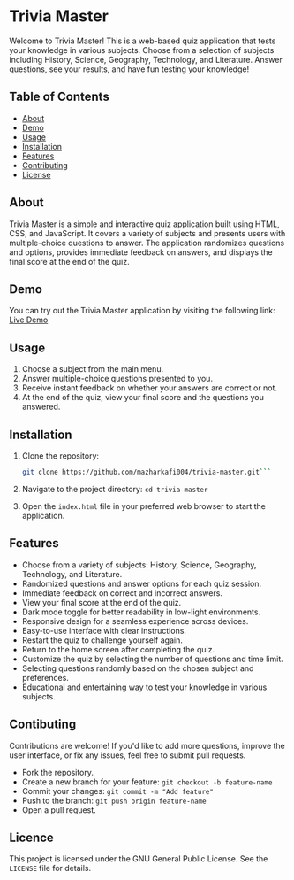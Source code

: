 # Trivia Master

Welcome to Trivia Master! This is a web-based quiz application that tests your knowledge in various subjects. Choose from a selection of subjects including History, Science, Geography, Technology, and Literature. Answer questions, see your results, and have fun testing your knowledge!

## Table of Contents

- [About](#about)
- [Demo](#demo)
- [Usage](#usage)
- [Installation](#installation)
- [Features](#features)
- [Contributing](#contributing)
- [License](#license)

## About

Trivia Master is a simple and interactive quiz application built using HTML, CSS, and JavaScript. It covers a variety of subjects and presents users with multiple-choice questions to answer. The application randomizes questions and options, provides immediate feedback on answers, and displays the final score at the end of the quiz.

## Demo

You can try out the Trivia Master application by visiting the following link: [Live Demo](https://trivia-master.netlify.app/)



## Usage

1. Choose a subject from the main menu.
2. Answer multiple-choice questions presented to you.
3. Receive instant feedback on whether your answers are correct or not.
4. At the end of the quiz, view your final score and the questions you answered.

## Installation

1. Clone the repository:

   ```bash
   git clone https://github.com/mazharkafi004/trivia-master.git```
2. Navigate to the project directory: 
```cd trivia-master```
3. Open the ```index.html``` file in your preferred web browser to start the application.


## Features

- Choose from a variety of subjects: History, Science, Geography, Technology, and Literature.
- Randomized questions and answer options for each quiz session.
- Immediate feedback on correct and incorrect answers.
- View your final score at the end of the quiz.
- Dark mode toggle for better readability in low-light environments.
- Responsive design for a seamless experience across devices.
- Easy-to-use interface with clear instructions.
- Restart the quiz to challenge yourself again.
- Return to the home screen after completing the quiz.
- Customize the quiz by selecting the number of questions and time limit.
- Selecting questions randomly based on the chosen subject and preferences.
- Educational and entertaining way to test your knowledge in various subjects.

## Contibuting
Contributions are welcome! If you'd like to add more questions, improve the user interface, or fix any issues, feel free to submit pull requests.

 - Fork the repository.
 - Create a new branch for your feature: ```git checkout -b feature-name```
 - Commit your changes: ```git commit -m "Add feature"```
 - Push to the branch: ```git push origin feature-name```
 - Open a pull request.

 ## Licence
 This project is licensed under the GNU General Public License. See the ```LICENSE``` file for details.
